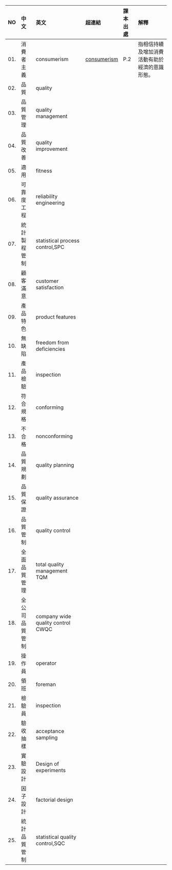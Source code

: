 NO | 中文 | 英文 | 超連結 | 課本出處 | 解釋
:- | :- | :- | :- | :- | :-
01. | 消費者主義 | consumerism  | [consumerism](https://zh.wikipedia.org/wiki/%E6%B6%88%E8%B2%BB%E4%B8%BB%E7%BE%A9) | P.2 |  指相信持續及增加消費活動有助於經濟的意識形態。
02. | 品質 |  quality  |  |  | 
03. | 品質管理 |  quality management  |  |  | 
04. | 品質改善 |  quality improvement  |  |  | 
05. | 適用 |  fitness  |  |  | 
06. | 可靠度工程 |  reliability engineering  |  |  | 
07. | 統計製程管制 |  statistical process control,SPC  |  |  | 
08. | 顧客滿意 |  customer satisfaction  |  |  | 
09. | 產品特色 |  product features  |  |  | 
10. | 無缺陷 |  freedom from deficiencies  |  |  | 
11. | 產品檢驗 |  inspection  |  |  | 
12. | 符合規格 |  conforming  |  |  | 
13. | 不合格 |  nonconforming  |  |  | 
14. | 品質規劃 |  quality planning  |  |  | 
15. | 品質保證 |  quality assurance  |  |  | 
16. | 品質管制 |  quality control  |  |  | 
17. | 全面品質管理 |  total quality management TQM  |  |  | 
18. | 全公司品質管制 |  company wide quality control CWQC  |  |  | 
19. | 操作員 |  operator  |  |  | 
20. | 領班 |  foreman  |  |  | 
21. | 檢驗員 |  inspection  |  |  | 
22. | 驗收抽樣 |  acceptance sampling  |  |  | 
23. | 實驗設計 |  Design of experiments  |  |  | 
24. | 因子設計 |  factorial design  |  |  | 
25. | 統計品質管制 |  statistical quality control,SQC  |  |  | 
